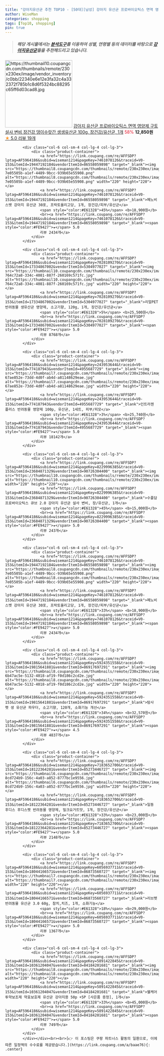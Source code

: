 ```yaml
---
title: "강아지유산균 추천 TOP10 - [50대][남성] 강아지 유산균 프로바이오틱스 면역 영양제 구토 설사 변비 장건강 댕이수랏간 생생유산균 100g, 장건강/유산균, 1개"
author: WiseMan
categories: shopping
tags: [Top10, shopping]
pin: true
---
```


> ##### 해당 게시물에서는 [**분석도구**](https://itemscout.io/)를 이용하여 **성별**, **연령별** 등의 데이터를 바탕으로 [**강아지유산균**](https://link.coupang.com/a/baae76)들을 추천해드리고 있습니다.
<div class="container"><div class="row">
            <div class="col-6 col-sm-4 col-lg-4 col-lg-3">
                <div class="product-container">
                    <a href="https://link.coupang.com/re/AFFSDP?lptag=AF5964186&subid=wiseman1214&pageKey=8322733751&traceid=V0-153&itemId=24023631757&vendorItemId=91067143489" target="_blank"><img src="https://thumbnail10.coupangcdn.com/thumbnails/remote/230x230ex/image/vendor_inventory/c0bb/22340e6e12e3fa32c4a332372f785b1c8d6f5324bc88295c65ff6d03cad8.jpg" alt="https://thumbnail10.coupangcdn.com/thumbnails/remote/230x230ex/image/vendor_inventory/c0bb/22340e6e12e3fa32c4a332372f785b1c8d6f5324bc88295c65ff6d03cad8.jpg" width="220" height="220"></a>
                    <a href="https://link.coupang.com/re/AFFSDP?lptag=AF5964186&subid=wiseman1214&pageKey=8322733751&traceid=V0-153&itemId=24023631757&vendorItemId=91067143489" target="_blank">강아지 유산균 프로바이오틱스 면역 영양제 구토 설사 변비 장건강 댕이수랏간 생생유산균 100g, 장건강/유산균, 1개</a>
                    <span style="color:#E61328">58%</span> <b>12,850원</b>
                    <br><a href="https://link.coupang.com/re/AFFSDP?lptag=AF5964186&subid=wiseman1214&pageKey=8322733751&traceid=V0-153&itemId=24023631757&vendorItemId=91067143489" target="_blank"><span style="color:#FE9427">★</span> 5.0
                    리뷰 19개</a>
                </div>
            </div>
            
            <div class="col-6 col-sm-4 col-lg-4 col-lg-3">
                <div class="product-container">
                    <a href="https://link.coupang.com/re/AFFSDP?lptag=AF5964186&subid=wiseman1214&pageKey=7461078126&traceid=V0-153&itemId=19447192184&vendorItemId=86558059898" target="_blank"><img src="https://thumbnail8.coupangcdn.com/thumbnails/remote/230x230ex/image/retail/images/2403757786178120-7e05505b-a1ef-4489-9bcc-939b65e55908.png" alt="https://thumbnail8.coupangcdn.com/thumbnails/remote/230x230ex/image/retail/images/2403757786178120-7e05505b-a1ef-4489-9bcc-939b65e55908.png" width="220" height="220"></a>
                    <a href="https://link.coupang.com/re/AFFSDP?lptag=AF5964186&subid=wiseman1214&pageKey=7461078126&traceid=V0-153&itemId=19447192184&vendorItemId=86558059898" target="_blank">페노비스벳 강아지 유산균 30포, 프락토올리고당, 1개, 장건강/피부/유산균</a>
                    <span style="color:#E61328">45%</span> <b>18,900원</b>
                    <br><a href="https://link.coupang.com/re/AFFSDP?lptag=AF5964186&subid=wiseman1214&pageKey=7461078126&traceid=V0-153&itemId=19447192184&vendorItemId=86558059898" target="_blank"><span style="color:#FE9427">★</span> 5.0
                    리뷰 2434개</a>
                </div>
            </div>
            
            <div class="col-6 col-sm-4 col-lg-4 col-lg-3">
                <div class="product-container">
                    <a href="https://link.coupang.com/re/AFFSDP?lptag=AF5964186&subid=wiseman1214&pageKey=7028109270&traceid=V0-153&itemId=17334867002&vendorItemId=5304977027" target="_blank"><img src="https://thumbnail10.coupangcdn.com/thumbnails/remote/230x230ex/image/retail/images/2533106326338361-764c72a8-334c-4081-887f-260169c571fc.jpg" alt="https://thumbnail10.coupangcdn.com/thumbnails/remote/230x230ex/image/retail/images/2533106326338361-764c72a8-334c-4081-887f-260169c571fc.jpg" width="220" height="220"></a>
                    <a href="https://link.coupang.com/re/AFFSDP?lptag=AF5964186&subid=wiseman1214&pageKey=7028109270&traceid=V0-153&itemId=17334867002&vendorItemId=5304977027" target="_blank">리얼PET 반려동물 생유산균 영양제, 소고기향, 120g, 1개, 장건강/유산균</a>
                    <span style="color:#E61328">5%</span> <b>25,500원</b>
                    <br><a href="https://link.coupang.com/re/AFFSDP?lptag=AF5964186&subid=wiseman1214&pageKey=7028109270&traceid=V0-153&itemId=17334867002&vendorItemId=5304977027" target="_blank"><span style="color:#FE9427">★</span> 5.0
                    리뷰 8768개</a>
                </div>
            </div>
            
            <div class="col-6 col-sm-4 col-lg-4 col-lg-3">
                <div class="product-container">
                    <a href="https://link.coupang.com/re/AFFSDP?lptag=AF5964186&subid=wiseman1214&pageKey=243953644&traceid=V0-153&itemId=774187943&vendorItemId=4955687729" target="_blank"><img src="https://thumbnail7.coupangcdn.com/thumbnails/remote/230x230ex/image/retail/images/879694192897128-67ae852e-73dd-4d0f-ab4d-a81148629eae.jpg" alt="https://thumbnail7.coupangcdn.com/thumbnails/remote/230x230ex/image/retail/images/879694192897128-67ae852e-73dd-4d0f-ab4d-a81148629eae.jpg" width="220" height="220"></a>
                    <a href="https://link.coupang.com/re/AFFSDP?lptag=AF5964186&subid=wiseman1214&pageKey=243953644&traceid=V0-153&itemId=774187943&vendorItemId=4955687729" target="_blank">인트라젠 플러스 반려동물 영양제 100p, 유산균, 1세트, 피부/피모</a>
                    <span style="color:#E61328">3%</span> <b>25,740원</b>
                    <br><a href="https://link.coupang.com/re/AFFSDP?lptag=AF5964186&subid=wiseman1214&pageKey=243953644&traceid=V0-153&itemId=774187943&vendorItemId=4955687729" target="_blank"><span style="color:#FE9427">★</span> 5.0
                    리뷰 18142개</a>
                </div>
            </div>
            
            <div class="col-6 col-sm-4 col-lg-4 col-lg-3">
                <div class="product-container">
                    <a href="https://link.coupang.com/re/AFFSDP?lptag=AF5964186&subid=wiseman1214&pageKey=8229996385&traceid=V0-153&itemId=23684871329&vendorItemId=90726304400" target="_blank"><img src="https://thumbnail10.coupangcdn.com/thumbnails/remote/230x230ex/image/vendor_inventory/2b6c/94c0949148ba76a89d0c150026ff56971a65e3f810c735eea02f29dfdc53.jpg" alt="https://thumbnail10.coupangcdn.com/thumbnails/remote/230x230ex/image/vendor_inventory/2b6c/94c0949148ba76a89d0c150026ff56971a65e3f810c735eea02f29dfdc53.jpg" width="220" height="220"></a>
                    <a href="https://link.coupang.com/re/AFFSDP?lptag=AF5964186&subid=wiseman1214&pageKey=8229996385&traceid=V0-153&itemId=23684871329&vendorItemId=90726304400" target="_blank">수플담 프로바이오틱스 큐브 2.0 강아지 유산균 설사 변비, 장/유산균, 1개</a>
                    <span style="color:#E61328">45%</span> <b>15,000원</b>
                    <br><a href="https://link.coupang.com/re/AFFSDP?lptag=AF5964186&subid=wiseman1214&pageKey=8229996385&traceid=V0-153&itemId=23684871329&vendorItemId=90726304400" target="_blank"><span style="color:#FE9427">★</span> 5.0
                    리뷰 243개</a>
                </div>
            </div>
            
            <div class="col-6 col-sm-4 col-lg-4 col-lg-3">
                <div class="product-container">
                    <a href="https://link.coupang.com/re/AFFSDP?lptag=AF5964186&subid=wiseman1214&pageKey=7461078126&traceid=V0-153&itemId=19447192184&vendorItemId=86558059898" target="_blank"><img src="https://thumbnail8.coupangcdn.com/thumbnails/remote/230x230ex/image/retail/images/2403757786178120-7e05505b-a1ef-4489-9bcc-939b65e55908.png" alt="https://thumbnail8.coupangcdn.com/thumbnails/remote/230x230ex/image/retail/images/2403757786178120-7e05505b-a1ef-4489-9bcc-939b65e55908.png" width="220" height="220"></a>
                    <a href="https://link.coupang.com/re/AFFSDP?lptag=AF5964186&subid=wiseman1214&pageKey=7461078126&traceid=V0-153&itemId=19447192184&vendorItemId=86558059898" target="_blank">페노비스벳 강아지 유산균 30포, 프락토올리고당, 1개, 장건강/피부/유산균</a>
                    <span style="color:#E61328">33%</span> <b>18,900원</b>
                    <br><a href="https://link.coupang.com/re/AFFSDP?lptag=AF5964186&subid=wiseman1214&pageKey=7461078126&traceid=V0-153&itemId=19447192184&vendorItemId=86558059898" target="_blank"><span style="color:#FE9427">★</span> 5.0
                    리뷰 2434개</a>
                </div>
            </div>
            
            <div class="col-6 col-sm-4 col-lg-4 col-lg-3">
                <div class="product-container">
                    <a href="https://link.coupang.com/re/AFFSDP?lptag=AF5964186&subid=wiseman1214&pageKey=5924351558&traceid=V0-153&itemId=19815641881&vendorItemId=86917697291" target="_blank"><img src="https://thumbnail8.coupangcdn.com/thumbnails/remote/230x230ex/image/retail/images/1071928538459083-6b47ac5e-5132-4018-af19-f0d186c2cd2e.jpg" alt="https://thumbnail8.coupangcdn.com/thumbnails/remote/230x230ex/image/retail/images/1071928538459083-6b47ac5e-5132-4018-af19-f0d186c2cd2e.jpg" width="220" height="220"></a>
                    <a href="https://link.coupang.com/re/AFFSDP?lptag=AF5964186&subid=wiseman1214&pageKey=5924351558&traceid=V0-153&itemId=19815641881&vendorItemId=86917697291" target="_blank">탐사 펫 생 유산균 파우더, 소고기향, 120개, 소화기능 개선</a>
                    <span style="color:#E61328">34%</span> <b>32,570원</b>
                    <br><a href="https://link.coupang.com/re/AFFSDP?lptag=AF5964186&subid=wiseman1214&pageKey=5924351558&traceid=V0-153&itemId=19815641881&vendorItemId=86917697291" target="_blank"><span style="color:#FE9427">★</span> 4.5
                    리뷰 4837개</a>
                </div>
            </div>
            
            <div class="col-6 col-sm-4 col-lg-4 col-lg-3">
                <div class="product-container">
                    <a href="https://link.coupang.com/re/AFFSDP?lptag=AF5964186&subid=wiseman1214&pageKey=7183652700&traceid=V0-153&itemId=18122364281&vendorItemId=85273446727" target="_blank"><img src="https://thumbnail6.coupangcdn.com/thumbnails/remote/230x230ex/image/retail/images/2517005899731778-8cd724b9-156c-4a03-a852-8777bc1e9556.jpg" alt="https://thumbnail6.coupangcdn.com/thumbnails/remote/230x230ex/image/retail/images/2517005899731778-8cd724b9-156c-4a03-a852-8777bc1e9556.jpg" width="220" height="220"></a>
                    <a href="https://link.coupang.com/re/AFFSDP?lptag=AF5964186&subid=wiseman1214&pageKey=7183652700&traceid=V0-153&itemId=18122364281&vendorItemId=85273446727" target="_blank">일동 후디스 후디스펫 반려동물 영양제, 밀크요거트맛, 1개, 장건강/유산균</a>
                    <span style="color:#E61328">33%</span> <b>23,000원</b>
                    <br><a href="https://link.coupang.com/re/AFFSDP?lptag=AF5964186&subid=wiseman1214&pageKey=7183652700&traceid=V0-153&itemId=18122364281&vendorItemId=85273446727" target="_blank"><span style="color:#FE9427">★</span> 5.0
                    리뷰 2148개</a>
                </div>
            </div>
            
            <div class="col-6 col-sm-4 col-lg-4 col-lg-3">
                <div class="product-container">
                    <a href="https://link.coupang.com/re/AFFSDP?lptag=AF5964186&subid=wiseman1214&pageKey=6056937711&traceid=V0-153&itemId=18044166571&vendorItemId=86873560727" target="_blank"><img src="https://thumbnail7.coupangcdn.com/thumbnails/remote/230x230ex/image/vendor_inventory/d499/6f33af5ed20d4ebaf93756ef3170f21086156fba07fdea05f31af1869d7f.png" alt="https://thumbnail7.coupangcdn.com/thumbnails/remote/230x230ex/image/vendor_inventory/d499/6f33af5ed20d4ebaf93756ef3170f21086156fba07fdea05f31af1869d7f.png" width="220" height="220"></a>
                    <a href="https://link.coupang.com/re/AFFSDP?lptag=AF5964186&subid=wiseman1214&pageKey=6056937711&traceid=V0-153&itemId=18044166571&vendorItemId=86873560727" target="_blank">리브펫 반려동물 유산균 3.0 60g, 참치,치즈, 1개, 소화기능</a>
                    <span style="color:#E61328">18%</span> <b>29,000원</b>
                    <br><a href="https://link.coupang.com/re/AFFSDP?lptag=AF5964186&subid=wiseman1214&pageKey=6056937711&traceid=V0-153&itemId=18044166571&vendorItemId=86873560727" target="_blank"><span style="color:#FE9427">★</span> 5.0
                    리뷰 1367개</a>
                </div>
            </div>
            
            <div class="col-6 col-sm-4 col-lg-4 col-lg-3">
                <div class="product-container">
                    <a href="https://link.coupang.com/re/AFFSDP?lptag=AF5964186&subid=wiseman1214&pageKey=5891422845&traceid=V0-153&itemId=10361204047&vendorItemId=84184201681" target="_blank"><img src="https://thumbnail8.coupangcdn.com/thumbnails/remote/230x230ex/image/vendor_inventory/7d85/7e7f9bc8f0a7b21e0c0b728471de94528b2976f46f106e242ae182024bfa.png" alt="https://thumbnail8.coupangcdn.com/thumbnails/remote/230x230ex/image/vendor_inventory/7d85/7e7f9bc8f0a7b21e0c0b728471de94528b2976f46f106e242ae182024bfa.png" width="220" height="220"></a>
                    <a href="https://link.coupang.com/re/AFFSDP?lptag=AF5964186&subid=wiseman1214&pageKey=5891422845&traceid=V0-153&itemId=10361204047&vendorItemId=84184201681" target="_blank">웰케어 투약보조제 약효보호제 유산균 강아지용 50p +5P [사은품 증정], 1개</a>
                    <span style="color:#E61328">33%</span> <b>45,000원</b>
                    <br><a href="https://link.coupang.com/re/AFFSDP?lptag=AF5964186&subid=wiseman1214&pageKey=5891422845&traceid=V0-153&itemId=10361204047&vendorItemId=84184201681" target="_blank"><span style="color:#FE9427">★</span> 5.0
                    리뷰 749개</a>
                </div>
            </div>
            </div></div><br><br>[👉 이 포스팅은 쿠팡 파트너스 활동의 일환으로, 이에 따른 일정액의 수수료를 제공받습니다.](https://link.coupang.com/a/baae76){: .center}